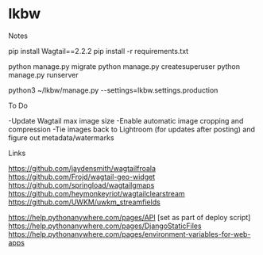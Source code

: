 # lkbw


Notes

pip install Wagtail==2.2.2
pip install -r requirements.txt

python manage.py migrate
python manage.py createsuperuser
python manage.py runserver

python3 ~/lkbw/manage.py <xxx> --settings=lkbw.settings.production

To Do

-Update Wagtail max image size
-Enable automatic image cropping and compression
-Tie images back to Lightroom (for updates after posting) and figure out metadata/watermarks



Links

https://github.com/jaydensmith/wagtailfroala
https://github.com/Frojd/wagtail-geo-widget
https://github.com/springload/wagtailgmaps
https://github.com/heymonkeyriot/wagtailclearstream
https://github.com/UWKM/uwkm_streamfields

https://help.pythonanywhere.com/pages/API [set as part of deploy script]
https://help.pythonanywhere.com/pages/DjangoStaticFiles
https://help.pythonanywhere.com/pages/environment-variables-for-web-apps

